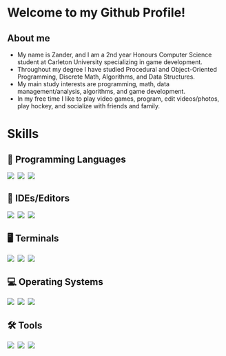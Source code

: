 # Welcome to my Github Profile!

## About me
- My name is Zander, and I am a 2nd year Honours Computer Science student at Carleton University specializing in game development.
- Throughout my degree I have studied Procedural and Object-Oriented Programming, Discrete Math, Algorithms, and Data Structures.
- My main study interests are programming, math, data management/analysis, algorithms, and game development.
- In my free time I like to play video games, program, edit videos/photos, play hockey, and socialize with friends and family.
  
# Skills

## 🚀 Programming Languages
<img src="https://img.shields.io/badge/Java-ED8B00?style=for-the-badge&logo=openjdk&logoColor=white"/>&nbsp; <img src="https://img.shields.io/badge/Python-14354C?style=for-the-badge&logo=python&logoColor=white"/>&nbsp; <img src="https://img.shields.io/badge/C-00599C?style=for-the-badge&logo=c&logoColor=white"/>&nbsp;

## 📄 IDEs/Editors
<img src="https://img.shields.io/badge/Visual_Studio_Code-0078D4?style=for-the-badge&logo=visual%20studio%20code&logoColor=white"/>&nbsp; <img src="https://img.shields.io/badge/IntelliJ_IDEA-000000.svg?style=for-the-badge&logo=intellij-idea&logoColor=white"/>&nbsp; <img src="https://img.shields.io/badge/Notepad++-90E59A.svg?style=for-the-badge&logo=notepad%2B%2B&logoColor=black"/>&nbsp;

## 🖥️ Terminals
<img src="https://img.shields.io/badge/windows%20terminal-4D4D4D?style=for-the-badge&logo=windows%20terminal&logoColor=white"/>&nbsp; <img src = "https://img.shields.io/badge/GNU%20Bash-4EAA25?style=for-the-badge&logo=GNU%20Bash&logoColor=white"/>&nbsp; <img src="https://img.shields.io/badge/powershell-5391FE?style=for-the-badge&logo=powershell&logoColor=white"/>&nbsp;
<!--<img src = "https://github-readme-stats.vercel.app/api/top-langs/?username=drmzx&theme=blue-green" />&nbsp; <img src = "" />&nbsp;
-->
## 💻 Operating Systems
<img src = "https://img.shields.io/badge/Windows-0078D6?style=for-the-badge&logo=windows&logoColor=white" />&nbsp; <img src = "https://img.shields.io/badge/Linux-FCC624?style=for-the-badge&logo=linux&logoColor=black"/>&nbsp;
<img src = "https://img.shields.io/badge/Ubuntu-E95420?style=for-the-badge&logo=ubuntu&logoColor=white" />&nbsp;

## 🛠️ Tools
<img src = "https://img.shields.io/badge/Google%20Sheets-34A853?style=for-the-badge&logo=google-sheets&logoColor=white" />&nbsp; <img src = "https://img.shields.io/badge/Microsoft_Excel-217346?style=for-the-badge&logo=microsoft-excel&logoColor=white" />&nbsp; <img src = "https://img.shields.io/badge/Overleaf-47A141?style=for-the-badge&logo=Overleaf&logoColor=white" />&nbsp;
<!--
**drmzx/drmzx** is a ✨ _special_ ✨ repository because its `README.md` (this file) appears on your GitHub profile.
Here are some ideas to get you started:

- 🔭 I’m currently working on ...
- 🌱 I’m currently learning ...
- 👯 I’m looking to collaborate on ...
- 🤔 I’m looking for help with ...
- 💬 Ask me about ...
- 📫 How to reach me: ...
- 😄 Pronouns: ...
- ⚡ Fun fact: ...
-->
